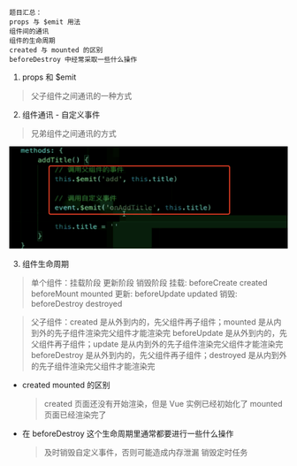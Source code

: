 ```
题目汇总：
props 与 $emit 用法
组件间的通讯
组件的生命周期
created 与 mounted 的区别
beforeDestroy 中经常采取一些什么操作
```

1. props 和 \$emit

> 父子组件之间通讯的一种方式

2. 组件通讯 - 自定义事件

> 兄弟组件之间通讯的方式

![调用父组件事件与自定义事件](./resource/002/调用父组件事件与自定义事件.png)

3. 组件生命周期

> 单个组件：挂载阶段 更新阶段 销毁阶段
> 挂载: beforeCreate created beforeMount mounted
> 更新: beforeUpdate updated
> 销毁: beforeDestroy destroyed

> 父子组件：created 是从外到内的，先父组件再子组件；mounted 是从内到外的先子组件渲染完父组件才能渲染完
> beforeUpdate 是从外到内的，先父组件再子组件；update 是从内到外的先子组件渲染完父组件才能渲染完
> beforeDestroy 是从外到内的，先父组件再子组件；destroyed 是从内到外的先子组件渲染完父组件才能渲染完

- created mounted 的区别

  > created 页面还没有开始渲染，但是 Vue 实例已经初始化了
  > mounted 页面已经渲染完了

- 在 beforeDestroy 这个生命周期里通常都要进行一些什么操作
  > 及时销毁自定义事件，否则可能造成内存泄漏
  > 销毁定时任务

